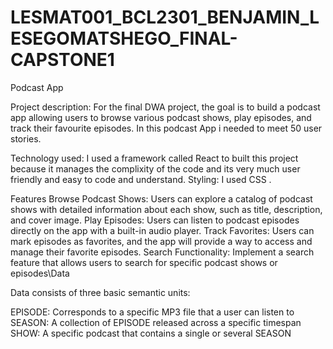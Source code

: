# LESMAT001_BCL2301_BENJAMIN_LESEGOMATSHEGO_FINAL-CAPSTONE1
Podcast App

Project description:
For the final DWA project, the goal is to build a podcast app allowing users to browse various podcast shows, play episodes,
and track their favourite episodes.
In this podcast App i needed to meet 50 user stories.


Technology used:
I  used a framework called  React  to built this project because it manages the complixity of the code and its very much user friendly
and easy to code and understand.
Styling: I used CSS  .

Features
Browse Podcast Shows: Users can explore a catalog of podcast shows with detailed information about each show, such as title, description, and cover image.
Play Episodes: Users can listen to podcast episodes directly on the app with a built-in audio player.
Track Favorites: Users can mark episodes as favorites, and the app will provide a way to access and manage their favorite episodes.
Search Functionality: Implement a search feature that allows users to search for specific podcast shows or episodes\Data
 

Data consists of three basic semantic units:

EPISODE: Corresponds to a specific MP3 file that a user can listen to
SEASON: A collection of EPISODE released across a specific timespan
SHOW: A specific podcast that contains a single or several SEASON
 


 



 



 
 
